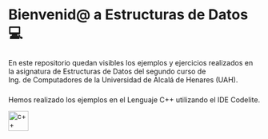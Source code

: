 <h1 align = "left"> Bienvenid@ a Estructuras de Datos 💻</h1>

###

<p align = "left">En este repositorio quedan visibles los ejemplos y ejercicios realizados en la asignatura de Estructuras de Datos del segundo curso de <br> Ing. de Computadores de la Universidad de Alcalá de Henares (UAH).</p>

###

<p align = "left">Hemos realizado los ejemplos en el Lenguaje C++ utilizando el IDE Codelite. </p>

<div align = "left">
  <img src="https://cdn.jsdelivr.net/gh/devicons/devicon/icons/cplusplus/cplusplus-original.svg" height="40" alt="c++ logo"  />
  <img width="12" />
</div>
